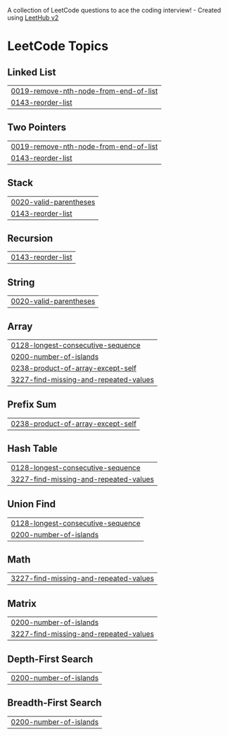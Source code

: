 A collection of LeetCode questions to ace the coding interview! - Created using [LeetHub v2](https://github.com/arunbhardwaj/LeetHub-2.0)
<!---LeetCode Topics Start-->
# LeetCode Topics
## Linked List
|  |
| ------- |
| [0019-remove-nth-node-from-end-of-list](https://github.com/brucewayneoptimusprime/LeetCode-/tree/master/0019-remove-nth-node-from-end-of-list) |
| [0143-reorder-list](https://github.com/brucewayneoptimusprime/LeetCode-/tree/master/0143-reorder-list) |
## Two Pointers
|  |
| ------- |
| [0019-remove-nth-node-from-end-of-list](https://github.com/brucewayneoptimusprime/LeetCode-/tree/master/0019-remove-nth-node-from-end-of-list) |
| [0143-reorder-list](https://github.com/brucewayneoptimusprime/LeetCode-/tree/master/0143-reorder-list) |
## Stack
|  |
| ------- |
| [0020-valid-parentheses](https://github.com/brucewayneoptimusprime/LeetCode-/tree/master/0020-valid-parentheses) |
| [0143-reorder-list](https://github.com/brucewayneoptimusprime/LeetCode-/tree/master/0143-reorder-list) |
## Recursion
|  |
| ------- |
| [0143-reorder-list](https://github.com/brucewayneoptimusprime/LeetCode-/tree/master/0143-reorder-list) |
## String
|  |
| ------- |
| [0020-valid-parentheses](https://github.com/brucewayneoptimusprime/LeetCode-/tree/master/0020-valid-parentheses) |
## Array
|  |
| ------- |
| [0128-longest-consecutive-sequence](https://github.com/brucewayneoptimusprime/LeetCode-/tree/master/0128-longest-consecutive-sequence) |
| [0200-number-of-islands](https://github.com/brucewayneoptimusprime/LeetCode-/tree/master/0200-number-of-islands) |
| [0238-product-of-array-except-self](https://github.com/brucewayneoptimusprime/LeetCode-/tree/master/0238-product-of-array-except-self) |
| [3227-find-missing-and-repeated-values](https://github.com/brucewayneoptimusprime/LeetCode-/tree/master/3227-find-missing-and-repeated-values) |
## Prefix Sum
|  |
| ------- |
| [0238-product-of-array-except-self](https://github.com/brucewayneoptimusprime/LeetCode-/tree/master/0238-product-of-array-except-self) |
## Hash Table
|  |
| ------- |
| [0128-longest-consecutive-sequence](https://github.com/brucewayneoptimusprime/LeetCode-/tree/master/0128-longest-consecutive-sequence) |
| [3227-find-missing-and-repeated-values](https://github.com/brucewayneoptimusprime/LeetCode-/tree/master/3227-find-missing-and-repeated-values) |
## Union Find
|  |
| ------- |
| [0128-longest-consecutive-sequence](https://github.com/brucewayneoptimusprime/LeetCode-/tree/master/0128-longest-consecutive-sequence) |
| [0200-number-of-islands](https://github.com/brucewayneoptimusprime/LeetCode-/tree/master/0200-number-of-islands) |
## Math
|  |
| ------- |
| [3227-find-missing-and-repeated-values](https://github.com/brucewayneoptimusprime/LeetCode-/tree/master/3227-find-missing-and-repeated-values) |
## Matrix
|  |
| ------- |
| [0200-number-of-islands](https://github.com/brucewayneoptimusprime/LeetCode-/tree/master/0200-number-of-islands) |
| [3227-find-missing-and-repeated-values](https://github.com/brucewayneoptimusprime/LeetCode-/tree/master/3227-find-missing-and-repeated-values) |
## Depth-First Search
|  |
| ------- |
| [0200-number-of-islands](https://github.com/brucewayneoptimusprime/LeetCode-/tree/master/0200-number-of-islands) |
## Breadth-First Search
|  |
| ------- |
| [0200-number-of-islands](https://github.com/brucewayneoptimusprime/LeetCode-/tree/master/0200-number-of-islands) |
<!---LeetCode Topics End-->
